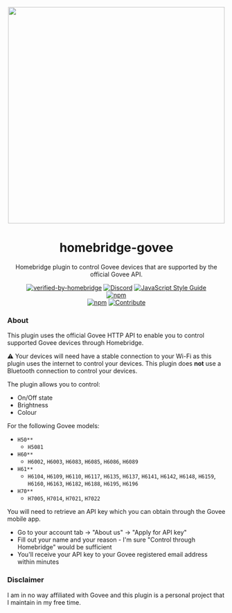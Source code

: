 <p align="center">
   <a href="https://github.com/homebridge/verified/blob/master/verified-plugins.json"><img src="https://user-images.githubusercontent.com/43026681/93664399-944e7780-fa66-11ea-8c5f-21b98d4532ce.png" width="500px"></a>
</p>
<span align="center">
  
# homebridge-govee 

 Homebridge plugin to control Govee devices that are supported by the official Govee API.
 
 [![verified-by-homebridge](https://badgen.net/badge/homebridge/verified/purple)](https://github.com/homebridge/homebridge/wiki/Verified-Plugins)
 [![Discord](https://img.shields.io/discord/432663330281226270?color=728ED5&logo=discord&label=discord)](https://discord.com/channels/432663330281226270/742733745743855627)
 [![JavaScript Style Guide](https://img.shields.io/badge/code_style-standard-brightgreen.svg)](https://standardjs.com)   
 [![npm](https://img.shields.io/npm/v/homebridge-govee/latest?label=release)](https://www.npmjs.com/package/homebridge-govee)   
 [![npm](https://img.shields.io/npm/dt/homebridge-govee)](https://www.npmjs.com/package/homebridge-govee)
 [![Contribute](https://img.shields.io/badge/contribute-a%20drink-yellow)](https://ko-fi.com/bwp91)

</span>

### About
This plugin uses the official Govee HTTP API to enable you to control supported Govee devices through Homebridge.

⚠️ Your devices will need have a stable connection to your Wi-Fi as this plugin uses the internet to control your devices. This plugin does **not** use a Bluetooth connection to control your devices.

The plugin allows you to control:

* On/Off state
* Brightness
* Colour

For the following Govee models:

* `H50**`
  * `H5081`
* `H60**`
  * `H6002`, `H6003`, `H6083`, `H6085`, `H6086`, `H6089` 
* `H61**`
  * `H6104`, `H6109`, `H6110`, `H6117`, `H6135`, `H6137`, `H6141`, `H6142`, `H6148`, `H6159`, `H6160`, `H6163`, `H6182`, `H6188`, `H6195`, `H6196`
* `H70**`
  * `H7005`, `H7014`, `H7021`, `H7022` 

You will need to retrieve an API key which you can obtain through the Govee mobile app.
* Go to your account tab → "About us" → "Apply for API key"
* Fill out your name and your reason - I'm sure "Control through Homebridge" would be sufficient
* You'll receive your API key to your Govee registered email address within minutes

### Disclaimer
I am in no way affiliated with Govee and this plugin is a personal project that I maintain in my free time.
